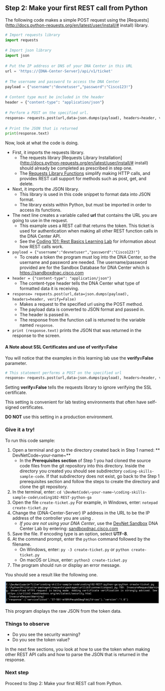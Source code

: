 ## Step 2: Make your first REST call from Python

The following code makes a simple POST request using the [Requests](http://docs.python-requests.org/en/latest/user/install/# install) library.

```python
# Import requests library
import requests

# Import json library
import json

# Put the IP address or DNS of your DNA Center in this URL
url = 'https://{DNA-Center-Server}/api/v1/ticket'

# The username and password to access the DNA Center
payload = {"username":"devnetuser","password":"Cisco123!"}

# Content type must be included in the header
header = {"content-type": "application/json"}

# Perform a POST on the specified url.
response= requests.post(url,data=json.dumps(payload), headers=header, verify=False)

# Print the JSON that is returned
print(response.text)
```

Now, look at what the code is doing.

* First, it imports the requests library.
    * The requests library [Requests Library Installation](http://docs.python-requests.org/en/latest/user/install/# install) should already be completed as prescribed in step one.
    * The [Requests Library Functions](http://docs.python-requests.org/en/latest/) simplify making HTTP calls, and provides REST call support for methods such as post, get, and delete.
* Next, it imports the JSON library.
    * This library is used in this code snippet to format data into JSON format.
    * The library exists within Python, but must be imported in order to access its functions.
* The next line creates a variable called **url** that contains the URL you are going to use in the request.
    * This example uses a REST call that returns the token. This ticket is used for authentication when making all other REST function calls in the DNA Center API.
    * See the [Coding 101: Rest Basics Learning Lab](/lab/coding-101-rest-basics-ga/step/1) for information about how REST calls work.
* `payload = {"username":"devnetuser","password":"Cisco123!"}`
    * To create a token the program must log into the DNA Center, so the username and password are needed. The username/password provided are for the Sandbox Database for DNA Center which is https://sandboxdnac.cisco.com
* `header = {"content-type": "application/json"}`
    * The content-type header tells the DNA Center what type of formatted data it is receiving.
* `response= requests.post(url,data=json.dumps(payload), headers=header, verify=False)`
    * Makes a request to the specified url using the POST method.
    * The payload data is converted to JSON format and passed in.
    * The header is passed in.
    * The response from the function call is returned to the variable named `response`.
* `print (response.text)` prints the JSON that was returned in the response to the screen.


#### A Note about SSL Certificates and use of verify=False

You will notice that the examples in this learning lab use the **verify=False** parameter.

```python
# This statement performs a POST on the specified url
response= requests.post(url,data=json.dumps(payload), headers=header, verify=False)
```
Setting **verify=False** tells the requests library to ignore verifying the SSL certificate.

This setting is convenient for lab testing environments that often have self-signed certificates.

**DO NOT** use this setting in a production environment.

### Give it a try!

To run this code sample:
1. Open a terminal and go to the directory created back in Step 1 named: ** DevNetCode\~your-name~**
    * In the **Prerequisites section** of Step 1 you had cloned the source code files from the git repository into this directory. Inside the directory you created you should see subdirectory `coding-skills-sample-code`. If that subdirectory does not exist, go back to the Step 1 prerequisites section and follow the steps to create the directory and clone the git repository.
2. In the terminal, enter:
`cd \DevNetCode\~your-name~\coding-skills-sample-code\coding102-REST-python-ga`
3. Open the file `create-ticket.py`  For example, in Windows, enter: `notepad create-ticket.py`
4. Change the {DNA-Center-Server} IP address in the URL to be the IP address of the controller you are using .
    * *If you are not using your DNA Center*, use the [DevNet Sandbox](https://sandboxdnac.cisco.com/) DNA Center Lab by entering: [sandboxdnac.cisco.com](https://sandboxdnac.cisco.com)
5. Save the file. If encoding type is an option, select **UTF-8**.
6. At the command prompt, enter the `python` command followed by the filename.
    * On Windows, enter: `py -3 create-ticket.py` or `python create-ticket.py`
    * On macOS or Linux, enter: `python3 create-ticket.py`
7. The program should run or display an error message.

You should see a result like the following one.

![](assets/images/create-ticket.png)

This program displays the raw JSON from the token data.

### Things to observe
* Do you see the security warning?
* Do you see the token value?

In the next few sections, you look at how to use the token when making other REST API calls and how to parse the JSON that is returned in the response.

### Next step

Proceed to Step 2: Make your first REST call from Python.
